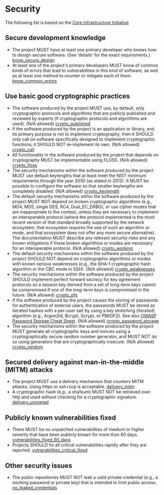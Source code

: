 # Security

The following list is based on the [Core Infrastructure Initiative](https://bestpractices.coreinfrastructure.org/en/criteria/0)

## Secure development knowledge

* The project MUST have at least one primary developer who knows how to design secure software. (See ‘details’ for the exact requirements.) [know_secure_design](https://bestpractices.coreinfrastructure.org/en/criteria/0#0.know_secure_design)
* At least one of the project's primary developers MUST know of common kinds of errors that lead to vulnerabilities in this kind of software, as well as at least one method to counter or mitigate each of them. [know_common_errors](https://bestpractices.coreinfrastructure.org/en/criteria/0#0.know_common_errors) 

## Use basic good cryptographic practices

* The software produced by the project MUST use, by default, only cryptographic protocols and algorithms that are publicly published and reviewed by experts (if cryptographic protocols and algorithms are used). {N/A allowed} [crypto_published](https://bestpractices.coreinfrastructure.org/en/criteria/0#0.crypto_published)
* If the software produced by the project is an application or library, and its primary purpose is not to implement cryptography, then it SHOULD only call on software specifically designed to implement cryptographic functions; it SHOULD NOT re-implement its own. {N/A allowed} [crypto_call](https://bestpractices.coreinfrastructure.org/en/criteria/0#0.crypto_call)
* All functionality in the software produced by the project that depends on cryptography MUST be implementable using FLOSS. {N/A allowed} [crypto_floss](https://bestpractices.coreinfrastructure.org/en/criteria/0#0.crypto_floss)
* The security mechanisms within the software produced by the project MUST use default keylengths that at least meet the NIST minimum requirements through the year 2030 (as stated in 2012). It MUST be possible to configure the software so that smaller keylengths are completely disabled. {N/A allowed} [crypto_keylength](https://bestpractices.coreinfrastructure.org/en/criteria/0#0.crypto_keylength)
* The default security mechanisms within the software produced by the project MUST NOT depend on broken cryptographic algorithms (e.g., MD4, MD5, single DES, RC4, Dual_EC_DRBG), or use cipher modes that are inappropriate to the context, unless they are necessary to implement an interoperable protocol (where the protocol implemented is the most recent version of that standard broadly supported by the network ecosystem, that ecosystem requires the use of such an algorithm or mode, and that ecosystem does not offer any more secure alternative). The documentation MUST describe any relevant security risks and any known mitigations if these broken algorithms or modes are necessary for an interoperable protocol. {N/A allowed} [crypto_working](https://bestpractices.coreinfrastructure.org/en/criteria/0#0.crypto_working)
* The default security mechanisms within the software produced by the project SHOULD NOT depend on cryptographic algorithms or modes with known serious weaknesses (e.g., the SHA-1 cryptographic hash algorithm or the CBC mode in SSH). {N/A allowed} [crypto_weaknesses](https://bestpractices.coreinfrastructure.org/en/criteria/0#0.crypto_weaknesses)
* The security mechanisms within the software produced by the project SHOULD implement perfect forward secrecy for key agreement protocols so a session key derived from a set of long-term keys cannot be compromised if one of the long-term keys is compromised in the future. {N/A allowed} [crypto_pfs](https://bestpractices.coreinfrastructure.org/en/criteria/0#0.crypto_pfs)
* If the software produced by the project causes the storing of passwords for authentication of external users, the passwords MUST be stored as iterated hashes with a per-user salt by using a key stretching (iterated) algorithm (e.g., Argon2id, Bcrypt, Scrypt, or PBKDF2). See also [OWASP Password Storage Cheat Sheet](https://cheatsheetseries.owasp.org/cheatsheets/Password_Storage_Cheat_Sheet.html). {N/A allowed} [crypto_password_storage](https://bestpractices.coreinfrastructure.org/en/criteria/0#0.crypto_password_storage)
* The security mechanisms within the software produced by the project MUST generate all cryptographic keys and nonces using a cryptographically secure random number generator, and MUST NOT do so using generators that are cryptographically insecure. {N/A allowed} [crypto_random](https://bestpractices.coreinfrastructure.org/en/criteria/0#0.crypto_random) 

## Secured delivery against man-in-the-middle (MITM) attacks

* The project MUST use a delivery mechanism that counters MITM attacks. Using https or ssh+scp is acceptable. [delivery_mitm](https://bestpractices.coreinfrastructure.org/en/criteria/0#0.delivery_mitm)
* A cryptographic hash (e.g., a sha1sum) MUST NOT be retrieved over http and used without checking for a cryptographic signature. [delivery_unsigned](https://bestpractices.coreinfrastructure.org/en/criteria/0#0.delivery_unsigned)

## Publicly known vulnerabilities fixed

* There MUST be no unpatched vulnerabilities of medium or higher severity that have been publicly known for more than 60 days. [vulnerabilities_fixed_60_days](https://bestpractices.coreinfrastructure.org/en/criteria/0#0.vulnerabilities_fixed_60_days)
* Projects SHOULD fix all critical vulnerabilities rapidly after they are reported. [vulnerabilities_critical_fixed](https://bestpractices.coreinfrastructure.org/en/criteria/0#0.vulnerabilities_critical_fixed) 

## Other security issues

* The public repositories MUST NOT leak a valid private credential (e.g., a working password or private key) that is intended to limit public access. [no_leaked_credentials](https://bestpractices.coreinfrastructure.org/en/criteria/0#0.no_leaked_credentials) 